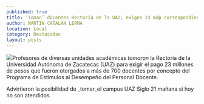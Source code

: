 ```yaml
---
published: true
title: ‘Toman’ docentes Rectoría de la UAZ; exigen 23 mdp correspondientes a programa de estímulos
author: MARTIN CATALAN LERMA
location: Local
category: Destacadas
layout: posts
---
```


![](http://i.imgur.com/7wR2Uzlm.jpg)Profesores de diversas unidades académicas _tomaron_ la Rectoría de la Universidad Autónoma de Zacatecas (UAZ) para exigir el pago 23 millones de pesos que fueron otorgados a más de 700 docentes por concepto del Programa de Estímulos al Desempeño del Personal Docente.

Advirtieron la posibilidad de _tomar_el campus UAZ Siglo 21 mañana si hoy no son atendidos.
